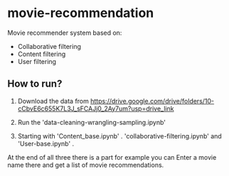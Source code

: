 # movie-recommendation

Movie recommender system based on:
- Collaborative filtering
- Content filtering
- User filtering

## How to run?

1. Download the data from https://drive.google.com/drive/folders/10-cCbvE6c655K7L3J_sFCAJj0_2Ay7um?usp=drive_link

2. Run the 'data-cleaning-wrangling-sampling.ipynb'
3. Starting with 'Content_base.ipynb' .
'collaborative-filtering.ipynb' and 'User-base.ipynb' .

At the end of all three there is a part for example you can Enter a movie name there and get a list of movie recommendations.
